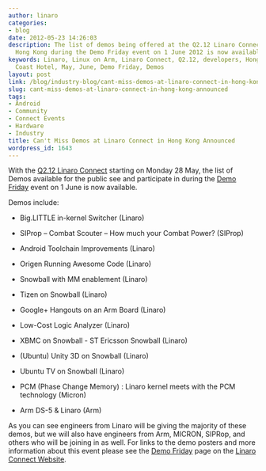 ```yaml
---
author: linaro
categories:
- blog
date: 2012-05-23 14:26:03
description: The list of demos being offered at the Q2.12 Linaro Connect event in
  Hong Kong during the Demo Friday event on 1 June 2012 is now available.
keywords: Linaro, Linux on Arm, Linaro Connect, Q2.12, developers, Hong Kong, Gold
  Coast Hotel, May, June, Demo Friday, Demos
layout: post
link: /blog/industry-blog/cant-miss-demos-at-linaro-connect-in-hong-kong-announced/
slug: cant-miss-demos-at-linaro-connect-in-hong-kong-announced
tags:
- Android
- Community
- Connect Events
- Hardware
- Industry
title: Can't Miss Demos at Linaro Connect in Hong Kong Announced
wordpress_id: 1643
---
```


With the [Q2.12 Linaro Connect](https://connect.linaro.org/resources/) starting on Monday 28 May, the list of Demos available for the public see and participate in during the [Demo Friday](/blog/be-a-show-off-and-highlight-your-work-demo-friday-call-for-participation-opens/) event on 1 June is now available.

Demos include:

  * Big.LITTLE in-kernel Switcher (Linaro)


  * SIProp – Combat Scouter – How much your Combat Power? (SIProp)


  * Android Toolchain Improvements (Linaro)


  * Origen Running Awesome Code (Linaro)


  * Snowball with MM enablement (Linaro)


  * Tizen on Snowball (Linaro)


  * Google+ Hangouts on an Arm Board (Linaro)


  * Low-Cost Logic Analyzer (Linaro)


  * XBMC on Snowball - ST Ericsson Snowball (Linaro)


  * (Ubuntu) Unity 3D on Snowball (Linaro)


  * Ubuntu TV on Snowball (Linaro)


  * PCM (Phase Change Memory) : Linaro kernel meets with the PCM technology (Micron)


  * Arm DS-5 & Linaro (Arm)


As you can see engineers from Linaro will be giving the majority of these demos, but we will also have engineers from Arm, MICRON, SIPRop, and others who will be joining in as well. For links to the demo posters and more information about this event please see the [Demo Friday](/blog/be-a-show-off-and-highlight-your-work-demo-friday-call-for-participation-opens/) page on the [Linaro Connect Website](https://connect.linaro.org/resources/).